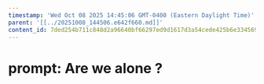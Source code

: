 ```yaml
---
timestamp: 'Wed Oct 08 2025 14:45:06 GMT-0400 (Eastern Daylight Time)'
parent: '[[../20251008_144506.e642f660.md]]'
content_id: 7ded254b711c848d2a96640bf66297ed9d1617d3a54cede425b6e3345697d87b
---
```


# prompt: Are we alone ?
